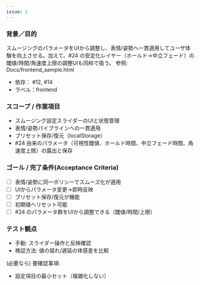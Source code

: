 ```yaml
---
issue: 2
---
```

### 背景／目的
スムージングのパラメータをUIから調整し、表情/姿勢へ一貫適用してユーザ体験を向上させる。加えて、#24 の安定化レイヤー（ホールド→中立フェード）の閾値/時間/角速度上限の調整UIも同枠で扱う。
参照: Docs/frontend_sample.html

- 依存： #12, #14
- ラベル：frontend

### スコープ / 作業項目
- スムージング設定スライダーのUIと状態管理
- 表情/姿勢パイプラインへの一貫適用
- プリセット保存/復元（localStorage）
 - #24 由来のパラメータ（可視性閾値、ホールド時間、中立フェード時間、角速度上限）の露出と保存

### ゴール / 完了条件(Acceptance Criteria)
- [ ] 表情/姿勢に同一ポリシーでスムーズ化が適用
- [ ] UIからパラメータ変更→即時反映
- [ ] プリセット保存/復元が機能
- [ ] 初期値へリセット可能
 - [ ] #24 のパラメータ群をUIから調整できる（閾値/時間/上限）

### テスト観点
- 手動: スライダー操作と反映確認
- 検証方法: 値の揺れ/遅延の体感差を比較

(必要なら) 要確認事項:
- 設定項目の最小セット（複雑化しない）
